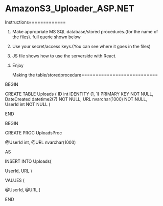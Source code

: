 # AmazonS3_Uploader_ASP.NET
Instructions=============

1. 
    Make appropriate MS SQL database/stored procedures.(for the name of the files).
        full querie shown below
    
2. 
    Use your secret/access keys.(You can see where it goes in the files)
3.  
    JS file shows how to use the serverside with React.
4.
    Enjoy
    
    Making the table/storedprocedure===========================

BEGIN

CREATE TABLE Uploads
(
ID int IDENTITY (1, 1) PRIMARY KEY NOT NULL,
DateCreated datetime2(7) NOT NULL,
URL nvarchar(1000) NOT NULL,
UserId int NOT NULL
)

END

BEGIN

CREATE PROC UploadsProc

@UserId int,
@URL nvarchar(1000)

AS

INSERT INTO Uploads(

UserId,
URL
)

VALUES (

@UserId,
@URL
)

END
